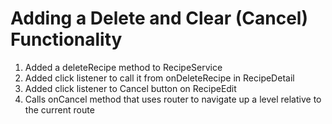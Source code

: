 # Adding a Delete and Clear (Cancel) Functionality
01. Added a deleteRecipe method to RecipeService
02. Added click listener to call it from onDeleteRecipe in RecipeDetail
03. Added click listener to Cancel button on RecipeEdit
04. Calls onCancel method that uses router to navigate up a level relative to the current route